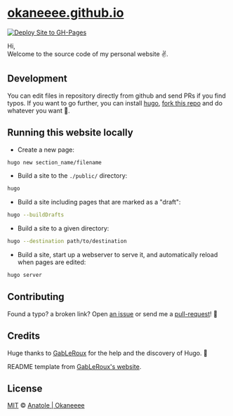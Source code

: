 # [okaneeee.github.io](https://okaneeee.github.io)

[![Deploy Site to GH-Pages](https://github.com/Okaneeee/okaneeee.github.io/actions/workflows/hugo.yaml/badge.svg)](https://github.com/Okaneeee/okaneeee.github.io/actions/workflows/hugo.yaml)

Hi,  
Welcome to the source code of my personal website ✌️.

## Development

You can edit files in repository directly from github and send PRs if you find typos. If you want to go further, you can install [hugo](https://gohugo.io/), [fork this repo](https://github.com/Okaneeee/okaneeee.github.io/fork) and do whatever you want :tada:.

## Running this website locally

- Create a new page:

```bash
hugo new section_name/filename
```

- Build a site to the `./public/` directory:

```bash
hugo
```

- Build a site including pages that are marked as a "draft":

```bash
hugo --buildDrafts
```

- Build a site to a given directory:

```bash
hugo --destination path/to/destination
```

- Build a site, start up a webserver to serve it, and automatically reload when pages are edited:
```bash
hugo server
```

## Contributing

Found a typo? a broken link? Open [an issue](https://github.com/Okaneeee/okaneeee.github.io/issues) or send me a [pull-request](https://github.com/Okaneeee/okaneeee.github.io/pulls)! :rocket:

## Credits

Huge thanks to [GabLeRoux](https://github.com/GabLeRoux/) for the help and the discovery of Hugo. 💖

README template from [GabLeRoux's website](https://github.com/GabLeRoux/gableroux.com).

## License

[MIT](LICENSE.md) © [Anatole | Okaneeee](https://okaneeee.github.io)